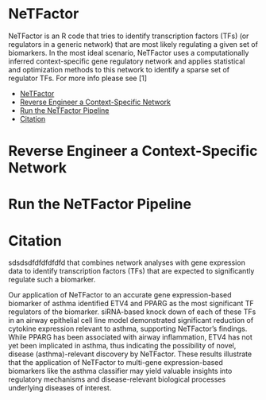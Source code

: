 # NeTFactor
NeTFactor is an R code that tries to identify transcription factors (TFs) (or regulators in a generic network) that are most
likely regulating a given set of biomarkers. In the most ideal scenario, NeTFactor uses a computationally inferred context-specific
gene regulatory network and applies statistical and optimization methods to this network to identify a sparse set of
regulator TFs. For more info please see [1]

<!-- TOC depthFrom:1 depthTo:6 withLinks:1 updateOnSave:1 orderedList:0 -->

- [NeTFactor](#netfactor)
- [Reverse Engineer a Context-Specific Network](#reverse-engineer-a-context-specific-network)
- [Run the NeTFactor Pipeline](#run-the-netfactor-pipeline)
- [Citation](#citation)

<!-- /TOC -->

# Reverse Engineer a Context-Specific Network

# Run the NeTFactor Pipeline

# Citation

sdsdsdfdfdfdfdfd
that combines network analyses with gene expression data to identify transcription
factors (TFs) that are expected to significantly regulate such a biomarker.

Our application of NeTFactor to an accurate gene expression-based biomarker of asthma identified
ETV4 and PPARG as the most significant TF regulators of the biomarker.
siRNA-based knock down of each of these TFs in an airway epithelial
cell line model demonstrated significant reduction of cytokine expression relevant to asthma, supporting NeTFactor’s findings.
While PPARG has been associated with airway inflammation, ETV4 has not yet been implicated in asthma, thus indicating the possibility of novel, disease (asthma)-relevant discovery by NeTFactor. These results illustrate that the application of NeTFactor to multi-gene expression-based biomarkers like the asthma classifier may yield valuable insights into regulatory mechanisms and disease-relevant biological processes underlying diseases of interest.
